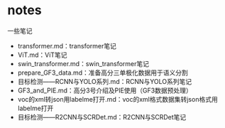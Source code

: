 # notes
一些笔记
- transformer.md：transformer笔记
- ViT.md：ViT笔记
- swin_transformer.md：swin_transformer笔记
- prepare_GF3_data.md：准备高分三单极化数据用于语义分割
- 目标检测——RCNN与YOLO系列.md：RCNN与YOLO系列笔记
- GF3_and_PIE.md：高分3号介绍及PIE使用（GF3数据预处理）
- voc的xml转json用labelme打开.md：voc的xml格式数据集转json格式用labelme打开
- 目标检测——R2CNN与SCRDet.md：R2CNN与SCRDet笔记
